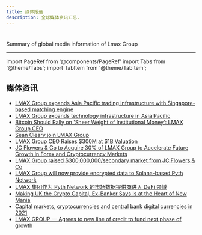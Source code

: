 ```yaml
---
title: 媒体报道
description: 全球媒体资讯汇总.
---
```


# 

Summary of global media information of Lmax Group

---

import PageRef from '@components/PageRef'
import Tabs from '@theme/Tabs';
import TabItem from '@theme/TabItem';

## 媒体资讯

- [LMAX Group expands Asia Pacific trading infrastructure with Singapore-based matching engine](https://www.crowdfundinsider.com/2022/11/198873-lmax-group-expands-exchange-infrastructure-in-asia-pacific-with-singapore-based-matching-engine/)
- [LMAX Group expands technology infrastructure in Asia Pacific ](https://www.finextra.com/pressarticle/94966/lmax-group-expands-tech-infrastructure-in-apac)
- [Bitcoin Should Rally on 'Sheer Weight of Institutional Money': LMAX Group CEO](https://finance.yahoo.com/video/bitcoin-rebound-sheer-weight-institutional-165848257.html?guccounter=1&guce_referrer=aHR0cHM6Ly9hcHAuZ2l0Ym9vay5jb20vcy95TGpyc21zTUk3ZlZhaFZERFZucS9-L2NoYW5nZXMvNi8&guce_referrer_sig=AQAAAHCq8rC4hrmL8PwD_vu8Ga-ImxYK-JTYR6nz0aqCt0y89gIP4L_ndWRDCxOaiRlsNT5Gh-JpJuG6_xn7JdWw6gIOZjTPxE6ewC0Etd_s_KoZT08-zuLWCIzijZyYIwo0qaGF1bYzvf-Pm1eGJb13nKLuaK_Et6L-nzCC_9BXhp9w)
- [Sean Cleary join  LMAX Group](https://www.finextra.com/pressarticle/90924/sean-cleary-joins-lmax-group)
- [LMAX Group CEO Raises $300M at $1B Valuation ](https://finance.yahoo.com/video/lmax-group-ceo-300m-raise-150000039.html)
- [JC Flowers & Co to Acquire 30% of LMAX Group to Accelerate Future Growth in Forex and Cryptocurrency Markets](https://www.prnewswire.com/news-releases/jc-flowers--co-to-acquire-30-stake-in-lmax-group-to-accelerate-its-future-growth-in-fx-and-crypto-currency-markets-301334604.html)
- [LMAX Group raised $300,000,000/secondary market from JC Flowers & Co](https://www.crunchbase.com/funding_round/lmax-group-secondary-market--f38198c0)
- [LMAX Group will now provide encrypted data to Solana-based Pyth Network](https://www.coinspeaker.com/lmax-crypto-data-pyth-network/)
- [LMAX 集团作为 Pyth Network 的市场数据提供商进入 DeFi 领域](https://www.finextra.com/pressarticle/88195/lmax-group-enters-the-defi-space-as-a-market-data-provider-to-the-pyth-network)
- [Making UK the Crypto Capital, Ex-Banker Says Is at the Heart of New Mania](https://www.telegraph.co.uk/business/2021/06/05/make-britain-crypto-capital-says-ex-banker-heart-new-frenzy/)
- [Capital markets, cryptocurrencies and central bank digital currencies in 2021](https://www.finextra.com/videoarticle/2479/capital-markets-crypto--central-bank-digital-currencies-in-2021)
- [LMAX GROUP — Agrees to new line of credit to fund next phase of growth](https://www.lmax.com/press-centre/lmax-group-agrees-new-credit-facility-to-fund-next-phase-of-growth?linkId=106099841)
